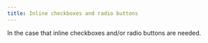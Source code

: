 ```yaml
---
title: Inline checkboxes and radio buttons
---
```

In the case that inline checkboxes and/or radio buttons are needed.